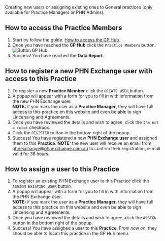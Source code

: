Creating new users or assigning existing ones to General practices (only available for Practice Managers or PHN Admins).

## How to access the **Practice Members**

1. Start by follow the guide: <a href="../../practices/introduction/#how-to-access-the-gp-hub" target="_blank">How to access the GP Hub</a>.
2. Once you have reached the **GP Hub** click the `Practice Members` button.
    ![Button GP Hub](../../images/btn-practice-members.png)  
3. Success! You have reached the **Data Report**.

## How to register a new **PHN Exchange user** with access to this **Practice**

1. To register a new **Practice Member** click the `CREATE USER` button.
2. A popup will appear with a form for you to fill in with information from the new PHN Exchange user.  
    **NOTE:** if you mark the user as a **Practice Manager**, they will have full access to this practice on this website and even be able to sign Lincensing and Agreements.
4. Once you have reviewed the details and wish to agree, click the `I'm not a robot` checkbox.
5. Click the `REGISTER` button in the bottom right of the popup.
6. Success! You have registered a new **PHN Exchange user** and assigned them to this **Practice**.
    **NOTE:** the new user will receive an email from phnexchange@phnexchange.com.au to confirm their registration, e-mail valid for 36 hours.

## How to assign a user to this **Practice**

1. To register an existing PHN Exchange user to this Practice click the `ASSIGN EXISTING USER` button.
2. A popup will appear with a form for you to fill in with information from the PHN Exchange user.  
    **NOTE:** if you mark the user as a **Practice Manager**, they will have full access to this practice on this website and even be able to sign Lincensing and Agreements.
4. Once you have reviewed the details and wish to agree, click the `ASSIGN` button in the bottom right of the popup.
6. Success! You have assigned a user to this **Practice**. From now on, they should be able to locati this practice in the GP Hub menu.
